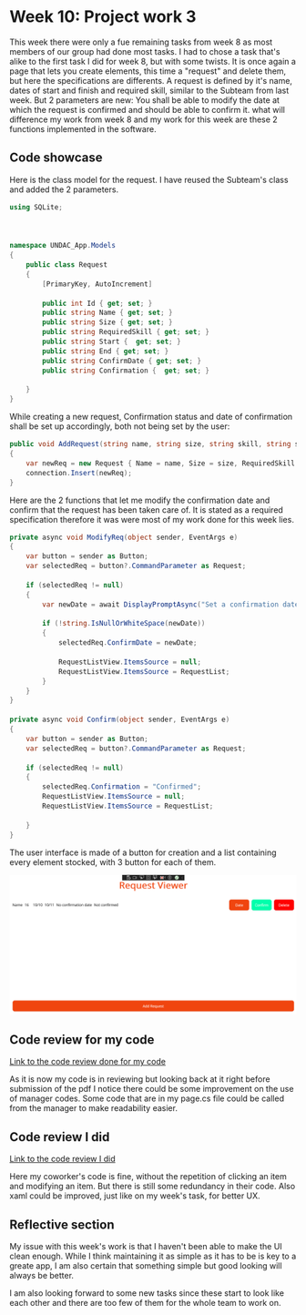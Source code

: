 # Week 10: Project work 3

This week there were only a fue remaining tasks from week 8 as most members of our group had done most tasks. I had to chose a task that's alike to the first task I did for week 8, but with some twists. It is once again a page that lets you create elements, this time a "request" and delete them, but here the specifications are differents. A request is defined by it's name, dates of start and finish and required skill, similar to the Subteam from last week. But 2 parameters are new: You shall be able to modify the date at which the request is confirmed and should be able to confirm it. what will difference my work from week 8 and my work for this week are these 2 functions implemented in the software.

## Code showcase

Here is the class model for the request. I have reused the Subteam's class and added the 2 parameters.

```csharp
using SQLite;



namespace UNDAC_App.Models
{
    public class Request
    {
        [PrimaryKey, AutoIncrement]

        public int Id { get; set; }
        public string Name { get; set; }
        public string Size { get; set; }
        public string RequiredSkill { get; set; }
        public string Start {  get; set; }
        public string End { get; set; }
        public string ConfirmDate { get; set; }
        public string Confirmation {  get; set; }

    }
}

```

While creating a new request, Confirmation status and date of confirmation shall be set up accordingly, both not being set by the user:

```csharp
public void AddRequest(string name, string size, string skill, string start, string end)
{
    var newReq = new Request { Name = name, Size = size, RequiredSkill = skill, Start = start, End = end , Confirmation = "Not confirmed", ConfirmDate = "No confirmation date"};
    connection.Insert(newReq);
}
```

Here are the 2 functions that let me modify the confirmation date and confirm that the request has been taken care of. It is stated as a required specification therefore it was were most of my work done for this week lies.

```csharp
private async void ModifyReq(object sender, EventArgs e)
{
    var button = sender as Button;
    var selectedReq = button?.CommandParameter as Request;

    if (selectedReq != null)
    {
        var newDate = await DisplayPromptAsync("Set a confirmation date?", "Enter date:", initialValue: selectedReq.ConfirmDate);

        if (!string.IsNullOrWhiteSpace(newDate))
        {
            selectedReq.ConfirmDate = newDate;

            RequestListView.ItemsSource = null;
            RequestListView.ItemsSource = RequestList;
        }
    }
}

private async void Confirm(object sender, EventArgs e)
{
    var button = sender as Button;
    var selectedReq = button?.CommandParameter as Request;

    if (selectedReq != null)
    {
        selectedReq.Confirmation = "Confirmed";
        RequestListView.ItemsSource = null;
        RequestListView.ItemsSource = RequestList;

    }
}
```

The user interface is made of a button for creation and a list containing every element stocked, with 3 button for each of them.

![Screenshot to the page](images/4screenshot_1.png)


## Code review for my code

[Link to the code review done for my code]()

As it is now my code is in reviewing but looking back at it right before submission of the pdf I notice there could be some improvement on the use of manager codes. Some code that are in my page.cs file could be called from the manager to make readability easier.


## Code review I did

[Link to the code review I did](https://github.com/users/wardliii/projects/1/views/1?filterQuery=Alex&pane=issue&itemId=43778194)

Here my coworker's code is fine, without the repetition of clicking an item and modifying an item. But there is still some redundancy in their code. Also xaml could be improved, just like on my week's task, for better UX.

## Reflective section

My issue with this week's work is that I haven't been able to make the UI clean enough. While I think maintaining it as simple as it has to be is key to a greate app, I am also certain that something simple but good looking will always be better.

I am also looking forward to some new tasks since these start to look like each other and there are too few of them for the whole team to work on.

